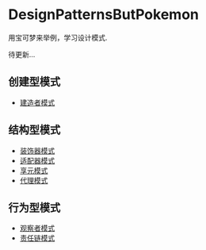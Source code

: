 # DesignPatternsButPokemon
用宝可梦来举例，学习设计模式.

待更新...

## 创建型模式
- [建造者模式](https://github.com/PocketSWPU/DesignPatternsButPokemon/tree/main/src/creatingPatterns/builder)

## 结构型模式
-  [装饰器模式](https://github.com/PocketSWPU/DesignPatternsButPokemon/tree/main/src/structuralPatterns/decorator)
-  [适配器模式](https://github.com/PocketSWPU/DesignPatternsButPokemon/tree/main/src/structuralPatterns/adapter)
-  [享元模式](https://github.com/PocketSWPU/DesignPatternsButPokemon/tree/main/src/structuralPatterns/flyweight)
-  [代理模式](https://github.com/PocketSWPU/DesignPatternsButPokemon/tree/main/src/structuralPatterns/proxy)

## 行为型模式
- [观察者模式](https://github.com/PocketSWPU/DesignPatternsButPokemon/tree/main/src/BehavioralPatterns/observer)
- [责任链模式](https://github.com/PocketSWPU/DesignPatternsButPokemon/tree/main/src/BehavioralPatterns/chainOfResponsibility)
